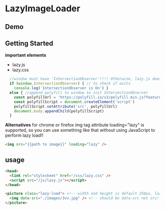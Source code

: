 # LazyImageLoader

## Demo

## Getting Started

**important elements**
- lazy.js 
- lazy.css

```Javascript
  //window must have 'IntersectionObserver'!!!! Otherwise, lazy.js doest nothing
  if (window.IntersectionObserver) { // to check if exits
    console.log('IntersectionObserver is On') } 
  else { //append polyfill to window to init IntersectionObserver
    const polyfillUrl = 'https://polyfill.io/v3/polyfill.min.js?features=IntersectionObserver'
    const polyfillScript = document.createElement('script')
    polyfillScript.setAttribute('src', polyfillUrl)
    document.body.appendChild(polyfillScript)
  }
```
**Alternatives**
for chrome or firefox img tag attribute loading="lazy" is supported, so you can use something like that without using JavaScript to perform lazy load!!
```html
<img src="{{path to image}}" loading="lazy" />
```

## usage
```html
<head>
  <link rel="stylesheet" href="/css/lazy.css" />
  <script src="/js/lazy.js"></script>
</head>
```

```html
<picture class="lazy-load"> <!-- width and height is default 250px, lazy-load class is a must -->
  <img data-src="./images/3vv.jpg" /> <!-- should be data-src not src!!! -->
</picture>
```
